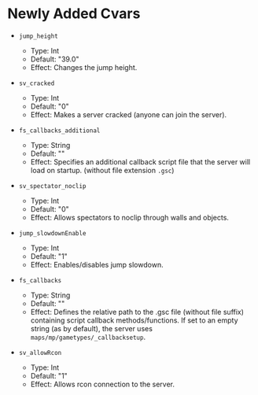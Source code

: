 # Newly Added Cvars

* `jump_height`
    * Type: Int
    * Default: "39.0"
    * Effect: Changes the jump height.

* `sv_cracked `
    * Type: Int
    * Default: "0"
    * Effect: Makes a server cracked (anyone can join the server).
 
* `fs_callbacks_additional`
    * Type: String 
    * Default: ""
    * Effect: Specifies an additional callback script file that the server will load on startup. (without file extension ``.gsc``)
 
* `sv_spectator_noclip `
    * Type: Int 
    * Default: "0"
    * Effect: Allows spectators to noclip through walls and objects.
 
* `jump_slowdownEnable `
    * Type: Int
    * Default: "1"
    * Effect: Enables/disables jump slowdown.
 
* `fs_callbacks`
    * Type: String
    * Default: ""
    * Effect: Defines the relative path to the .gsc file (without file suffix) containing script callback methods/functions. If set to an empty string (as by default), the server uses `maps/mp/gametypes/_callbacksetup`.
 
* `sv_allowRcon `
    * Type: Int
    * Default: "1"
    * Effect: Allows rcon connection to the server.
